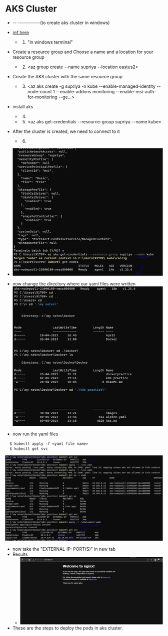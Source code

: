 # AKS Cluster 
* -- -----------(to create aks cluster in windows)
*  [ref here](https://learn.microsoft.com/en-us/azure/aks/learn/quick-kubernetes-deploy-cli)
   * 1. <az login> "in windows terminal"
 * Create a resource group and Choose a name and a location for your resource group
   * 2. <az group create --name supriya --location eastus2>
 * Create the AKS cluster with the same resource group 
     * 3. <az aks create -g supriya -n kube --enable-managed-identity --node-count 1 --enable-addons monitoring --enable-msi-auth-for-monitoring  --ge...>
 * install aks
   * 4. <az aks install-cli>
   * 5. <az aks get-credentials --resource-group supriya --name kube>
 * After the cluster is created, we need to connect to it
   *   6.  <kubectl get nodes>
 
  * ![preview](images/kube14.jpg)

 *  now change the directory where our yaml files were written
   ![preview](images/kube15.jpg)
* now run the yaml files
```   
  $ kubectl apply -f <yaml file name>
  $ kubectl get svc 
```  
  ![preview](images/kube16.jpg)
*  now take the "EXTERNAL-IP: PORT(S)" in new tab
* Results
  * ![preview](images/kube13.jpg)
* These are the steps to deploy the pods in aks cluster. 